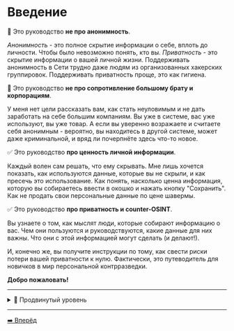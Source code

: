 # Введение

🚫 Это руководство **не про анонимность**. 

*Анонимность* - это полное скрытие информации о себе, вплоть до личности. Чтобы было невозможно понять, кто вы.
*Приватность* - это скрытие информации о вашей личной жизни. Поддерживать анонимность в Сети трудно даже
людям из организованных хакерских группировок. Поддерживать приватность проще, это как гигиена.

🚫 Это руководство **не про сопротивление большому брату и корпорациям**.

У меня нет цели рассказать вам, как стать неуловимым и не дать заработать на себе большим компаниям.
Вы уже в системе, вас уже используют, вы уже товар. А если вы уверенно возражаете и считаете себя анонимным - 
вероятно, вы находитесь в другой системе, может даже криминальной, и вряд ли почерпнёте здесь что-то новое.

✅ Это руководство **про ценность личной информации**.

Каждый волен сам решать, что ему скрывать. Мне лишь хочется показать, как используются данные,
которые вы не скрыли, и как пресечь это использование. Как понять, насколько ценна информация, которую вы собираетесь 
ввести в окошко и нажать кнопку "Сохранить". Как не продать свои персональные данные по цене шавермы.

✅ Это руководство **про приватность и counter-OSINT**.

Вы узнаете о том, как мыслят люди, которые собирают информацию о вас. Чем они пользуются и руководствуются, какие
данные для них важны. Что они с этой информацией могут сделать (и делают!).

И, конечно же, вы получите инструкции по тому, как свести риски потери вашей приватности к нулю. Фактически,
это путеводитель для новичков в мир персональной контрразведки.

**Добро пожаловать!**

---

<details>
  <summary>🥷 Продвинутый уровень</summary>
  </br>
  На страницах руководства вам также будут встречаться разделы "🥷 Продвинутый уровень".
  
  Они описывают защиту от более серьёзных угроз, но и требуют больших сил и затрат.

  Если вы посчитаете эти разделы более полезными для себя, то вам наверняка будет интересно великолепное руководство по анонимности в Сети
  ["The Hitchhiker’s Guide to Online Anonymity"](https://anonymousplanet.org/guide.html).
  
  Следовать ему довольно сложно (в реалиях России практически невозможно), но оно содержит много дополнительной информации, рекомендаций
  и ссылок, которые сознательно не включены в это руководство.
  
</details>

---

[➡️ Вперёд](./importance.md)
